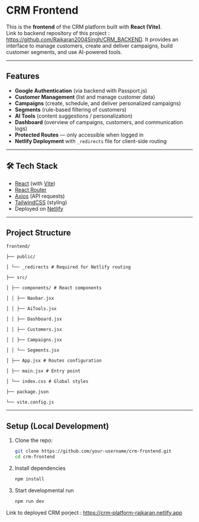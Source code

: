 # CRM Frontend

This is the **frontend** of the CRM platform built with **React (Vite)**.  
Link to backend repository of this project : https://github.com/Rajkaran2004Singh/CRM_BACKEND.
It provides an interface to manage customers, create and deliver campaigns, build customer segments, and use AI-powered tools.

---

## Features

-  **Google Authentication** (via backend with Passport.js)  
-  **Customer Management** (list and manage customer data)  
-  **Campaigns** (create, schedule, and deliver personalized campaigns)  
-  **Segments** (rule-based filtering of customers)  
-  **AI Tools** (content suggestions / personalization)  
-  **Dashboard** (overview of campaigns, customers, and communication logs)  
-  **Protected Routes** — only accessible when logged in  
-  **Netlify Deployment** with `_redirects` file for client-side routing

---

## 🛠️ Tech Stack

- [React](https://react.dev/) (with [Vite](https://vitejs.dev/))
- [React Router](https://reactrouter.com/)
- [Axios](https://axios-http.com/) (API requests)
- [TailwindCSS](https://tailwindcss.com/) (styling)
- Deployed on [Netlify](https://www.netlify.com/)

---

## Project Structure
```
frontend/

├── public/

│ └── _redirects # Required for Netlify routing

├── src/

│ ├── components/ # React components

│ │ ├── Navbar.jsx

│ │ ├── AiTools.jsx

│ │ ├── Dashboard.jsx

│ │ ├── Customers.jsx

│ │ ├── Campaigns.jsx

│ │ └── Segments.jsx

│ ├── App.jsx # Routes configuration

│ ├── main.jsx # Entry point

│ └── index.css # Global styles

├── package.json

└── vite.config.js

```

---

## Setup (Local Development)

1. Clone the repo:
   ```bash
   git clone https://github.com/your-username/crm-frontend.git
   cd crm-frontend
2. Install dependencies
   ```bash
   npm install
3. Start developmental run
   ```bash
   npm run dev

Link to deployed CRM porject : https://crm-platform-rajkaran.netlify.app
